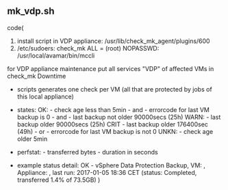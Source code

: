 ## mk_vdp.sh


code(
 1. install script in VDP appliance: /usr/lib/check_mk_agent/plugins/600
 2. /etc/sudoers:
    check_mk ALL = (root) NOPASSWD: /usr/local/avamar/bin/mccli


 for VDP appliance maintenance put all services "VDP" of affected VMs in check_mk Downtime


 - scripts generates one check per VM (all that are protected by jobs of this local appliance)

 - states:
   OK:   - check age less than 5min
         - and - errorcode for last VM backup is 0
         - and - last backup not older 90000secs (25h)
   WARN: - last backup older 90000secs (25h)
   CRIT  - last backup older 176400sec (49h)
         - or - errorcode for last VM backup is not 0
   UNKN: - check age older 5min

 - perfstat:
         - transferred bytes
         - duration in seconds

 - example status detail:
         OK - vSphere Data Protection Backup, VM: <name>, Appliance: <name>, last run: 2017-01-05 18:36 CET (status: Completed, transferred 1.4% of 73.5GB)
)
